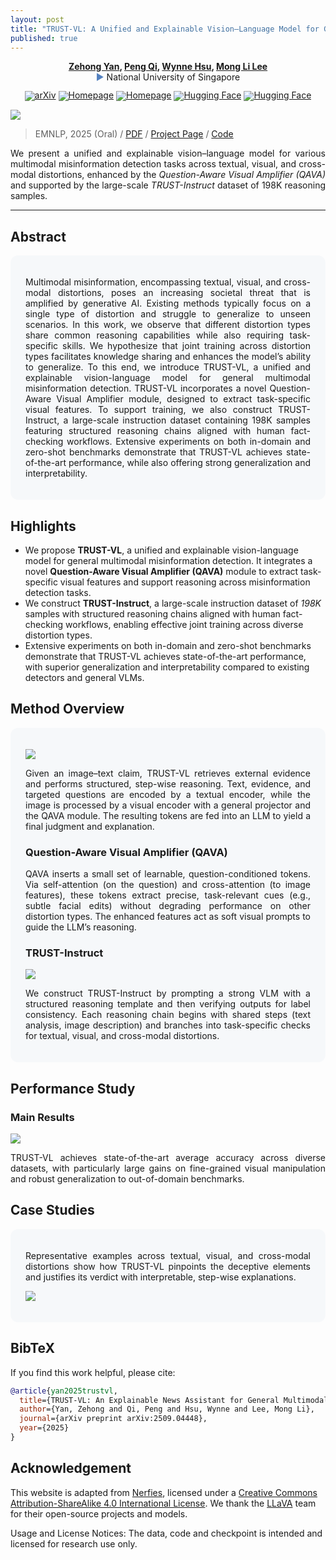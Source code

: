 ```yaml
---
layout: post
title: "TRUST-VL: A Unified and Explainable Vision–Language Model for General Multimodal Misinformation Detection"
published: true
---
```


<p align="center">
  <strong>
    <a href="https://yanzehong.github.io/">Zehong Yan</a>, <a href="https://pengqi.website/">Peng Qi</a>, <a href="https://www.comp.nus.edu.sg/~whsu/">Wynne Hsu</a>, <a href="https://www.comp.nus.edu.sg/~leeml/">Mong Li Lee</a>
  </strong>
  <br>
  <b style="color:#5280BF; font-weight:normal">▶ </b>National University of Singapore
</p>


<div align="center" style="line-height: 1;">
  <a href="https://arxiv.org/abs/2509.04448"> 
    <img alt="arXiv" src="https://img.shields.io/badge/arXiv-Paper-B31B1B?logo=arXiv&labelColor=grey"/></a> 
  <a href="https://yanzehong.github.io/trust-vl/" target="_blank"><img alt="Homepage"
    src="https://img.shields.io/badge/TRUST--VL-Homepage-7289da?logo=googlegemini&logoColor=white&color=886FBF"/></a>
  <a href="https://github.com/YanZehong/TRUST-VL" target="_blank"><img alt="Homepage"
    src="https://img.shields.io/badge/Code-Data-7289da?logo=github&logoColor=white&color=7289da"/></a>
  <a href="https://huggingface.co/NUSryan/TRUST-VL-13b-task" target="_blank"><img alt="Hugging Face"
    src="https://img.shields.io/badge/%F0%9F%A4%97%20Hugging%20Face-TRUST--VL-ffc107?color=FFD21E&logoColor=white"/></a>
  <a href="https://huggingface.co/datasets/NUSryan/TRUST-Instruct" target="_blank"><img alt="Hugging Face"
    src="https://img.shields.io/badge/%F0%9F%A4%97%20Hugging%20Face-TRUST--Instruct-ffc107?color=ffc107&logoColor=white"/></a>
</div>



<p align="center">
<div class="img-div-any-width" markdown="0">
  <image src="/images/TRUST-VL/abilities.png"/>
</div>
</p>


<blockquote class='subtle'>
  EMNLP, 2025 (Oral) / <a href="https://arxiv.org/abs/2509.04448">PDF</a> / <a href="https://yanzehong.github.io/trust-vl/">Project Page</a> / <a href="https://github.com/YanZehong/TRUST-VL">Code</a> 
</blockquote>


<p align="justify">
We present a unified and explainable vision–language model for various multimodal misinformation detection tasks across textual, visual, and cross-modal distortions, enhanced by the <i>Question-Aware Visual Amplifier (QAVA)</i> and supported by the large-scale <i>TRUST-Instruct</i> dataset of 198K reasoning samples.
</p>
<!--more-->


<!-- Local styles for section blocks -->
<style>
.section-grey  { background: #f6f8fa; padding: 1.25rem 1.5rem; border-radius: 12px; }
.section-spacer { height: 12px; }
</style>


---

## Abstract
<div class="section-grey" markdown="1">
<p align="justify">
Multimodal misinformation, encompassing textual, visual, and cross-modal distortions, poses an increasing societal threat that is amplified by generative AI. Existing methods typically focus on a single type of distortion and struggle to generalize to unseen scenarios. In this work, we observe that different distortion types share common reasoning capabilities while also requiring task-specific skills. We hypothesize that joint training across distortion types facilitates knowledge sharing and enhances the model’s ability to generalize. To this end, we introduce TRUST-VL, a unified and explainable vision-language model for general multimodal misinformation detection. TRUST-VL incorporates a novel Question-Aware Visual Amplifier module, designed to extract task-specific visual features. To support training, we also construct TRUST-Instruct, a large-scale instruction dataset containing 198K samples featuring structured reasoning chains aligned with human fact-checking workflows. Extensive experiments on both in-domain and zero-shot benchmarks demonstrate that TRUST-VL achieves state-of-the-art performance, while also offering strong generalization and interpretability.
</p>

</div>

## Highlights
- We propose **TRUST-VL**, a unified and explainable vision-language model for general multimodal misinformation detection. It integrates a novel **Question-Aware Visual Amplifier (QAVA)** module to extract task-specific visual features and support reasoning across misinformation detection tasks.
- We construct **TRUST-Instruct**, a large-scale instruction dataset of _198K_ samples with structured reasoning chains aligned with human fact-checking workflows, enabling effective joint training across diverse distortion types.
- Extensive experiments on both in-domain and zero-shot benchmarks demonstrate that TRUST-VL achieves state-of-the-art performance, with superior generalization and interpretability compared to existing detectors and general VLMs.


## Method Overview
<div class="section-grey" markdown="1">
<p align="center">
<div class="img-div-any-width" markdown="0">
  <image src="/images/TRUST-VL/framework.png"/>
</div>
</p>


<p align="justify">
Given an image–text claim, TRUST-VL retrieves external evidence and performs structured, step-wise reasoning. Text, evidence, and targeted questions are encoded by a textual encoder, while the image is processed by a visual encoder with a general projector and the QAVA module. The resulting tokens are fed into an LLM to yield a final judgment and explanation.
</p>


### Question-Aware Visual Amplifier (QAVA)
<p align="justify">
QAVA inserts a small set of learnable, question-conditioned tokens. Via self-attention (on the question) and cross-attention (to image features), these tokens extract precise, task-relevant cues (e.g., subtle facial edits) without degrading performance on other distortion types. The enhanced features act as soft visual prompts to guide the LLM’s reasoning.
</p>


### TRUST-Instruct

<p align="center">
<div class="img-div-any-width" markdown="0">
  <image src="/images/TRUST-VL/trust-instruct.png"/>
</div>
</p>
    
<p align="justify">
We construct TRUST-Instruct by prompting a strong VLM with a structured reasoning template and then verifying outputs for label consistency. Each reasoning chain begins with shared steps (text analysis, image description) and branches into task-specific checks for textual, visual, and cross-modal distortions.
</p>

</div>

  
## Performance Study

  
### Main Results
<p align="center">
<div class="img-div-any-width" markdown="0">
  <image src="/images/TRUST-VL/results.png"/>
</div>
</p>

<p align="justify">
TRUST-VL achieves state-of-the-art average accuracy across diverse datasets, with particularly large gains on fine-grained visual manipulation and robust generalization to out-of-domain benchmarks.
</p>


## Case Studies
<div class="section-grey" markdown="1">
<p align="justify">
Representative examples across textual, visual, and cross-modal distortions show how TRUST-VL pinpoints the deceptive elements and justifies its verdict with interpretable, step-wise explanations.
</p>


<p align="center">
<div class="img-div-any-width" markdown="0">
  <image src="/images/TRUST-VL/case.png"/>
</div>
</p>

</div>

## BibTeX
If you find this work helpful, please cite:

```bibtex
@article{yan2025trustvl,
  title={TRUST-VL: An Explainable News Assistant for General Multimodal Misinformation Detection},
  author={Yan, Zehong and Qi, Peng and Hsu, Wynne and Lee, Mong Li},
  journal={arXiv preprint arXiv:2509.04448},
  year={2025}
}
```


## Acknowledgement
<footer class="footer" style="text-align: left;">
  <p>
    This website is adapted from <a href="https://github.com/nerfies/nerfies.github.io">Nerfies</a>, licensed under a <a rel="license" href="http://creativecommons.org/licenses/by-sa/4.0/" target="_blank">Creative Commons Attribution-ShareAlike 4.0 International License</a>. We thank the <a href="https://github.com/haotian-liu/LLaVA">LLaVA</a> team for their open-source projects and models. 
  </p>

  <p>
    Usage and License Notices: The data, code and checkpoint is intended and licensed for research use only. 
  </p>
</footer>
